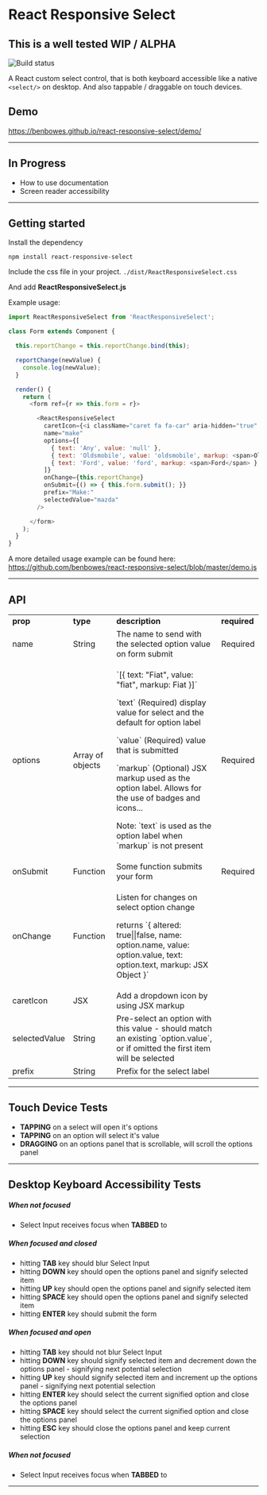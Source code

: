 # React Responsive Select

## This is a well tested WIP / ALPHA

![Build status](https://api.travis-ci.org/benbowes/react-responsive-select.svg)

A React custom select control, that is both keyboard accessible like a native `<select/>` on desktop. And also tappable / draggable on touch devices.

## Demo

https://benbowes.github.io/react-responsive-select/demo/

---

## In Progress

- How to use documentation
- Screen reader accessibility

---

## Getting started

Install the dependency

`npm install react-responsive-select`

Include the css file in your project. `./dist/ReactResponsiveSelect.css`

And add **ReactResponsiveSelect.js**

Example usage:

```js
import ReactResponsiveSelect from 'ReactResponsiveSelect';

class Form extends Component {

  this.reportChange = this.reportChange.bind(this);

  reportChange(newValue) {
    console.log(newValue);
  }

  render() {
    return (
      <form ref={r => this.form = r}>

        <ReactResponsiveSelect
          caretIcon={<i className="caret fa fa-car" aria-hidden="true" />}
          name="make"
          options={[
            { text: 'Any', value: 'null' },
            { text: 'Oldsmobile', value: 'oldsmobile', markup: <span>Oldsmobile</span> },
            { text: 'Ford', value: 'ford', markup: <span>Ford</span> }
          ]}
          onChange={this.reportChange}
          onSubmit={() => { this.form.submit(); }}
          prefix="Make:"
          selectedValue="mazda"
        />

      </form>
    );
  }
}
```

A more detailed usage example can be found here:
 https://github.com/benbowes/react-responsive-select/blob/master/demo.js

---

## API

<table width="100%">
  <tr>
    <td><b>prop</b></td>
    <td><b>type</b></td>
    <td><b>description</b></td>
    <td><b>required</b></td>
  </tr>
  <tr>
    <td>name</td>
    <td>String</td>
    <td>The name to send with the selected option value on form submit</td>
    <td>Required</td>
  </tr>
  <tr>
    <td>options</td>
    <td>Array of objects</td>
    <td><p>`[{
        text: "Fiat",
        value: "fiat",
        markup: <span>Fiat</span>
        }]`</p><p>`text` (Required) display value for select and the default for option label</p><p>`value` (Required) value that is submitted</p><p>`markup` (Optional) JSX markup used as the option label. Allows for the use of badges and icons...</p><p>Note: `text` is used as the option label when `markup` is not present</p></td>
    <td>Required</td>
  </tr>
  <tr>
    <td>onSubmit</td>
    <td>Function</td>
    <td>Some function submits your form</td>
    <td>Required</td>
  </tr>
  <tr>
    <td>onChange</td>
    <td>Function</td>
    <td><p>Listen for changes on select option change</p>
    <p>returns `{ altered: true||false, name: option.name, value: option.value, text: option.text, markup: JSX Object }`</p>
    </td>
    <td></td>
  </tr>
  <tr>
    <td>caretIcon</td>
    <td>JSX</td>
    <td>Add a dropdown icon by using JSX markup</td>
    <td></td>
  </tr>
  <tr>
    <td>selectedValue</td>
    <td>String</td>
    <td>Pre-select an option with this value - should match an existing `option.value`, or if omitted the first item will be selected</td>
    <td></td>
  </tr>
  <tr>
    <td>prefix</td>
    <td>String</td>
    <td>Prefix for the select label</td>
    <td></td>
  </tr>
</table>

---

## Touch Device Tests

- **TAPPING** on a select will open it's options
- **TAPPING** on an option will select it's value
- **DRAGGING** on an options panel that is scrollable, will scroll the options panel

---

## Desktop Keyboard Accessibility Tests

##### When not focused
- Select Input receives focus when **TABBED** to

##### When focused and closed
- hitting **TAB** key should blur Select Input
- hitting **DOWN** key should open the options panel and signify selected item
- hitting **UP** key should open the options panel and signify selected item
- hitting **SPACE** key should open the options panel and signify selected item
- hitting **ENTER** key should submit the form

##### When focused and open
- hitting **TAB** key should not blur Select Input
- hitting **DOWN** key should signify selected item and decrement down the options panel - signifying next potential selection
- hitting **UP** key should signify selected item and increment up the options panel - signifying next potential selection
- hitting **ENTER** key should select the current signified option and close the options panel
- hitting **SPACE** key should select the current signified option and close the options panel
- hitting **ESC** key should close the options panel and keep current selection

##### When not focused
- Select Input receives focus when **TABBED** to

---
